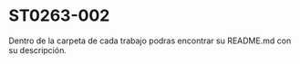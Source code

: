 # ST0263-002

Dentro de la carpeta de cada trabajo podras encontrar su README.md con su descripción.
